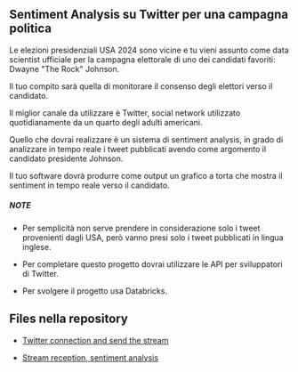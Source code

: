 ## Sentiment Analysis su Twitter per una campagna politica

Le elezioni presidenziali USA 2024 sono vicine e tu vieni assunto come data scientist ufficiale per la campagna elettorale di uno dei candidati favoriti: Dwayne "The Rock" Johnson.

Il tuo compito sarà quella di monitorare il consenso degli elettori verso il candidato.

Il miglior canale da utilizzare è Twitter, social network utilizzato quotidianamente da un quarto degli adulti americani.

Quello che dovrai realizzare è un sistema di sentiment analysis, in grado di analizzare in tempo reale i tweet pubblicati avendo come argomento il candidato presidente Johnson.

Il tuo software dovrà produrre come output un grafico a torta che mostra il sentiment in tempo reale verso il candidato.

##### *NOTE*

- Per semplicità non serve prendere in considerazione solo i tweet provenienti dagli USA, però vanno presi solo i tweet pubblicati in lingua inglese.

- Per completare questo progetto dovrai utilizzare le API per sviluppatori di Twitter.

- Per svolgere il progetto usa Databricks.

## Files nella repository

- [Twitter connection and send the stream](https://github.com/GabrieleCarl/real-time-on-Twitter-sentiment-analysis-for-a-political-campaign/blob/main/send-stream%20API%20v2.ipynb)

- [Stream reception, sentiment analysis](https://github.com/GabrieleCarl/real-time-on-Twitter-sentiment-analysis-for-a-political-campaign/blob/main/receiving_tweets.ipynb)
